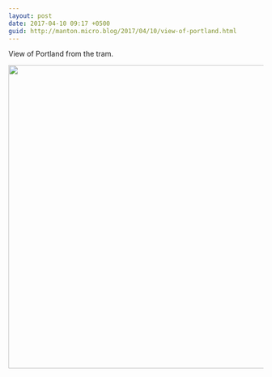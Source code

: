 ```yaml
---
layout: post
date: 2017-04-10 09:17 +0500
guid: http://manton.micro.blog/2017/04/10/view-of-portland.html
---
```

View of Portland from the tram.

<img src="http://manton.micro.blog/uploads/2017/235bb078ff.jpg" width="600" height="600" style="height: auto" />
